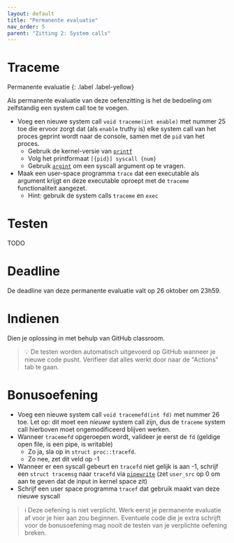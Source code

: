 ```yaml
---
layout: default
title: "Permanente evaluatie"
nav_order: 5
parent: "Zitting 2: System calls"
---
```


# Traceme

Permanente evaluatie
{: .label .label-yellow}

Als permanente evaluatie van deze oefenzitting is het de bedoeling om zelfstandig een system call toe te voegen.

* Voeg een nieuwe system call `void traceme(int enable)` met nummer 25 toe die ervoor zorgt dat (als `enable` truthy is) elke system call van het proces geprint wordt naar de console, samen met de `pid` van het proces.
  * Gebruik de kernel-versie van [`printf`][kernel printf]
  * Volg het printformaat `[{pid}] syscall {num}`
  * Gebruik [`argint`][argint] om een syscall argument op te vragen.
* Maak een user-space programma `trace` dat een executable als argument krijgt en deze executable oproept met de `traceme` functionaliteit aangezet.
  * Hint: gebruik de system calls `traceme` en `exec`

# Testen

TODO

# Deadline

De deadline van deze permanente evaluatie valt op 26 oktober om 23h59.

# Indienen

Dien je oplossing in met behulp van GitHub classroom.

> :bulb: De testen worden automatisch uitgevoerd op GitHub wanneer je nieuwe code pusht.
> Verifieer dat alles werkt door naar de "Actions" tab te gaan.

# Bonusoefening

- Voeg een nieuwe system call `void tracemefd(int fd)` met nummer 26 toe. Let op: dit moet een *nieuwe* system call zijn, dus de `traceme` system call hierboven moet ongemodificeerd blijven werken.
- Wanneer `tracemefd` opgeroepen wordt, valideer je eerst de `fd` (geldige open file, is een pipe, is writable)
  * Zo ja, sla op in `struct proc::tracefd`.
  * Zo nee, zet dit veld op -1
- Wanneer er een syscall gebeurt en `tracefd` niet gelijk is aan -1, schrijf een `struct tracemsg` naar `tracefd` via [`pipewrite`][pipewrite] (zet `user_src` op 0 om aan te geven dat de input in kernel space zit)
- Schrijf een user space programma `tracef` dat gebruik maakt van deze nieuwe syscall

> :information_source: Deze oefening is niet verplicht. Werk eerst je permanente evaluatie af voor je hier aan zou beginnen. Eventuele code die je extra schrijft voor de bonusoefening mag nooit de testen van je verplichte oefening breken.

[kernel printf]: https://github.com/besturingssystemen/xv6-riscv/blob/2b5934300a404514ee8bb2f91731cd7ec17ea61c/kernel/printf.c#L64
[pipewrite]: https://github.com/besturingssystemen/xv6-riscv/blob/2b5934300a404514ee8bb2f91731cd7ec17ea61c/kernel/pipe.c#L77
[argint]: https://github.com/besturingssystemen/xv6-riscv/blob/2b5934300a404514ee8bb2f91731cd7ec17ea61c/kernel/syscall.c#L58
